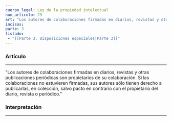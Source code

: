 ```yaml
---
cuerpo_legal: Ley de la propiedad intelectual
num_articulo: 29
art: "Los autores de colaboraciones firmadas en diarios, revistas y otras publicaciones periódicas son propietarios de su colaboración. Si las colaboraciones no estuvieren firmadas, sus autores sólo tienen derecho a publicarlas, en colección, salvo pacto en contrario con el propietario del diario, revista o periódico."
incisos: 
parte: 3
listado:
 - "[[Parte 3, Disposiciones especiales|Parte 3]]"
---
```

### Artículo
---
"Los autores de colaboraciones firmadas en diarios, revistas y otras publicaciones periódicas son propietarios de su colaboración. Si las colaboraciones no estuvieren firmadas, sus autores sólo tienen derecho a publicarlas, en colección, salvo pacto en contrario con el propietario del diario, revista o periódico."


### Interpretación
---

